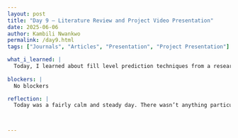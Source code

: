 ```yaml
---
layout: post
title: "Day 9 – Literature Review and Project Video Presentation"
date: 2025-06-06
author: Kambili Nwankwo
permalink: /day9.html
tags: ["Journals", "Articles", "Presentation", "Project Presentation"]

what_i_learned: |
  Today, I learned about fill level prediction techniques from a research article, which gave me insight into how sensors and machine learning can be used to optimize waste collection systems. The article helped me understand different prediction models and their real-world applications. I also completed and submitted my video presentation, which allowed me to organize my thoughts and clearly communicate my project goals. It was a great opportunity to practice both technical understanding and presentation skills. Overall, the day was both informative and productive
  
blockers: |
  No blockers

reflection: |
  Today was a fairly calm and steady day. There wasn’t anything particularly exciting, but it was still productive overall. I was able to stay focused and get some important work done, which felt good. Sometimes, days like this—without distractions—are exactly what I need to make progress. It gave me space to think and move forward on my tasks. All in all, a solid and worthwhile day.



---
```

